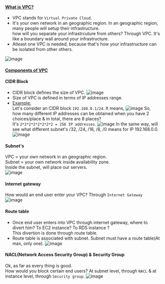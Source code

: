 #### <ins>What is VPC?</ins>
- VPC stands for `Virtual Private Cloud`.
- It's your own network in an geographic region. In an geographic region, many people will setup their infrastructure.</br>
  how will you separate your infrastrcuture from others? Through VPC. It's like a boundary wall around your infrastructure.</br>
- Atleast one VPC is needed, because that's how your infrastructure can be isolated from other others.

![image](https://github.com/user-attachments/assets/f56a50e1-425a-434c-a7cf-c4e3c5085237)
#### <ins>Components of VPC</ins>
#### CIDR Block
- CIDR block defines the size of VPC.
  ![image](https://github.com/user-attachments/assets/04df3c52-a119-4b60-b555-0a511b4d25b0)
- Size of VPC is defined in terms of IP addresses range.
- <ins>Example:</ins></br>
  Let's consider an CIDR block `192.168.0.1/24`. It means,
  ![image](https://github.com/user-attachments/assets/62cbd2d3-da42-4739-97d5-86c0cc144749)
  So, how many different IP addresses can be obtained when you have 2 choices/place & in total, there are 8 places?</br>
  It's `2*2*2*2*2*2*2*2 = 256 IP addresses`.
  ![image](https://github.com/user-attachments/assets/bc4570f0-f935-4f1e-8fba-5472eacd34ca)
  In the same way, will see what different subnet's /32, /24, /16, /8, /0 means for IP 192.168.0.0.
  ![image](https://github.com/user-attachments/assets/7510c729-4e33-47d0-9461-9f74f52443fa)

#### Subnet's
VPC = your own network in an geographic region.</br>
Subnet = your own network inside availability zone.</br>
Inside the subnet, will place our servers.</br>
![image](https://github.com/user-attachments/assets/ab8ae276-400c-4b32-ab1e-0a0ebf799888)

#### Internet gateway
How would an end user enter your VPC? Through `Internet Gateway`</br>
![image](https://github.com/user-attachments/assets/5736fae1-bfd9-4b37-808e-7f3c0a281ca0)

#### Route table
- Once end user enters into VPC through internet gateway, where to divert him? To EC2 instance? To RDS instance ? </br>
  This divertion is done through route table.
- Route table is associated with subnet. Subnet must have a route table(At max, only one).
![image](https://github.com/user-attachments/assets/de87d532-8753-41cf-b749-8dd7a13903bc)

#### NACL(Network Access Security Group) & Security Group
Ok, as far as every thing is good.</br>
How would you block certain end users? At subnet level, through `NACL` & at instance level, through `Security group`.
![image](https://github.com/user-attachments/assets/0a316da8-81b4-485f-8dc5-d160a2a1d310)
